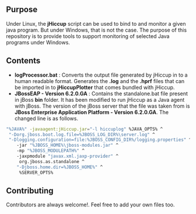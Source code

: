 Purpose
--------

Under Linux, the **jHiccup** script can be used to bind to and monitor a given java program. But under Windows, that is not the case. The purpose of this repository is to provide tools to support monitoring of selected
Java programs under Windows. 

Contents
---------

 - **logProcessor.bat** : Converts the output file generated by jHiccup in to a human readable format. Generates the **.log** and the **.hprf** files that can be imported in to **jHiccupPlotter** that comes bundled with jHiccup.
 - **JBossEAP - Version 6.2.0.GA** : Contains the standalone.bat file present in jBoss **bin** folder. It has been modified to run jHiccup as a Java agent with jBoss. The version of the jBoss server that the file was taken from is **JBoss Enterprise Application Platform - Version 6.2.0.GA**. The changed line is as follows.

```sh
"%JAVA%" -javaagent:jHiccup.jar="-l hiccuplog" %JAVA_OPTS% ^
 "-Dorg.jboss.boot.log.file=%JBOSS_LOG_DIR%\server.log" ^
 "-Dlogging.configuration=file:%JBOSS_CONFIG_DIR%/logging.properties" ^
    -jar "%JBOSS_HOME%\jboss-modules.jar" ^
    -mp "%JBOSS_MODULEPATH%" ^
    -jaxpmodule "javax.xml.jaxp-provider" ^
     org.jboss.as.standalone ^
    "-Djboss.home.dir=%JBOSS_HOME%" ^
     %SERVER_OPTS%
```

Contributing
------------
Contributors are always welcome!. Feel free to add your own files too.